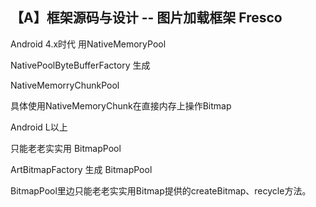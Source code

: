 ## 【A】框架源码与设计 -- 图片加载框架 Fresco



Android 4.x时代 用NativeMemoryPool

NativePoolByteBufferFactory 生成

NativeMemorryChunkPool

具体使用NativeMemoryChunk在直接内存上操作Bitmap 



Android L以上

只能老老实实用 BitmapPool

ArtBitmapFactory 生成 BitmapPool

BitmapPool里边只能老老实实用Bitmap提供的createBitmap、recycle方法。












